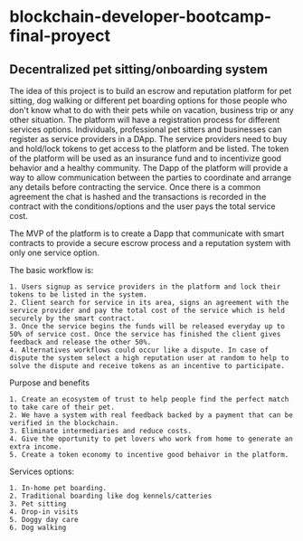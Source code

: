# blockchain-developer-bootcamp-final-proyect

## Decentralized pet sitting/onboarding system

The idea of this project is to build an escrow and reputation platform for pet sitting, dog walking or different pet boarding options for those people who don't know what to do with their pets while on vacation, business trip or any other situation.
The platform will have a registration process for different services options. Individuals, professional pet sitters and businesses can register as service providers in a DApp.
The service providers need to buy and hold/lock tokens to get access to the platform and be listed. The token of the platform will be used as an insurance fund and to incentivize good behavior and a healthy community.
The Dapp of the platform will provide a way to allow communication between the parties to coordinate and arrange any details before contracting the service. Once there is a common agreement the chat is hashed and the transactions is recorded in the contract with the conditions/options and the user pays the total service cost.

The MVP of the platform is to create a Dapp that communicate with smart contracts to provide a secure escrow process and a reputation system with only one service option. 

The basic workflow is:

	1. Users signup as service providers in the platform and lock their tokens to be listed in the system.
	2. Client search for service in its area, signs an agreement with the service provider and pay the total cost of the service which is held securely by the smart contract. 
	3. Once the service begins the funds will be released everyday up to 50% of service cost. Once the service has finished the client gives feedback and release the other 50%.
	4. Alternatives workflows could occur like a dispute. In case of dispute the system select a high reputation user at random to help to solve the dispute and receive tokens as an incentive to participate.
	
	
Purpose and benefits

	1. Create an ecosystem of trust to help people find the perfect match to take care of their pet.
	2. We have a system with real feedback backed by a payment that can be verified in the blockchain.
	3. Eliminate intermediaries and reduce costs.
	4. Give the oportunity to pet lovers who work from home to generate an extra income.
	5. Create a token economy to incentive good behaivor in the platform.


Services options:
 
    1. In-home pet boarding. 
    2. Traditional boarding like dog kennels/catteries
    3. Pet sitting
    4. Drop-in visits
    5. Doggy day care
    6. Dog walking